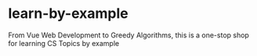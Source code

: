# learn-by-example
From Vue Web Development to Greedy Algorithms, this is a one-stop shop for learning CS Topics by example
